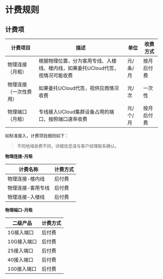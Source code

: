 # 计费规则

## 计费项

| 计费项目            | 描述                                                         | 单位     | 收费方式   |
| ------------------- | ------------------------------------------------------------ | -------- | ---------- |
| 物理连接（月租）       | 根据物理位置，分为客用专线、入楼线、楼内线，如果委托UCloud代签，视情况可能收费 | 元/条/月 | 按月后付费 |
| 物理连接（一次性费用） | 如果委托UCloud代签，视供应商情况收费                           | 元/次    | 一次性     |
| 物理端口（月租）           | 专线接入UCloud集群设备占用的端口，按照端口速率收费             | 元/个/月 | 按月后付费 |


如标准接入，计费项目细则如下：
 > 不同地域收费不同，详细信息请与客户经理联系确认。

**物理连接-月租**

| 计费名称          | 计费方式 |
| ----------------- | -------- |
| 物理连接-楼内线   | 后付费   |
| 物理连接-客用专线 | 后付费   |
| 物理连接-入楼线   | 后付费   |

**物理端口-月租**

| 二级产品     | 计费方式    |
| ------------ | -------- |
| 1G接入端口   | 后付费 |
| 10G接入端口   | 后付费 |
| 25接入端口   | 后付费 |
| 40接入端口   | 后付费 |
| 100接入端口   | 后付费 |

